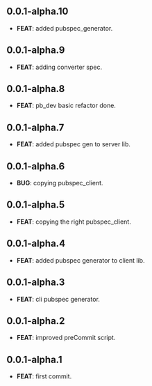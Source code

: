## 0.0.1-alpha.10

 - **FEAT**: added pubspec_generator.

## 0.0.1-alpha.9

 - **FEAT**: adding converter spec.

## 0.0.1-alpha.8

 - **FEAT**: pb_dev basic refactor done.

## 0.0.1-alpha.7

 - **FEAT**: added pubspec gen to server lib.

## 0.0.1-alpha.6

 - **BUG**: copying pubspec_client.

## 0.0.1-alpha.5

 - **FEAT**: copying the right pubspec_client.

## 0.0.1-alpha.4

 - **FEAT**: added pubspec generator to client lib.

## 0.0.1-alpha.3

 - **FEAT**: cli pubspec generator.

## 0.0.1-alpha.2

 - **FEAT**: improved preCommit script.

## 0.0.1-alpha.1

 - **FEAT**: first commit.

